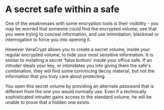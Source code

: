 [Title]: # (Un secreto seguro dentro de una caja fuerte)
[Difficulty]: # (Avanzado)
[Order]: # (2)

# A secret safe within a safe

One of the weaknesses with some encryption tools is their visibility - you may be worried that someone could find the encrypted volume, see that you were trying to conceal information, and use intimidation, blackmail or interrogation to force you into opening it.

However VeraCrypt allows you to create a secret volume, inside your regular encrypted volume, to hide your most sensitive information. It is similar to installing a secret 'false bottom' inside your office safe. If an intruder steals your key, or intimidates you into giving them the safe's combination, they will find some convincing decoy material, but not the information that you truly care about protecting.

You open this secret volume by providing an alternate password that is different from the one you would normally use. Even if a technically sophisticated intruder gains access to the standard volume, he will be unable to prove that a hidden one exists.